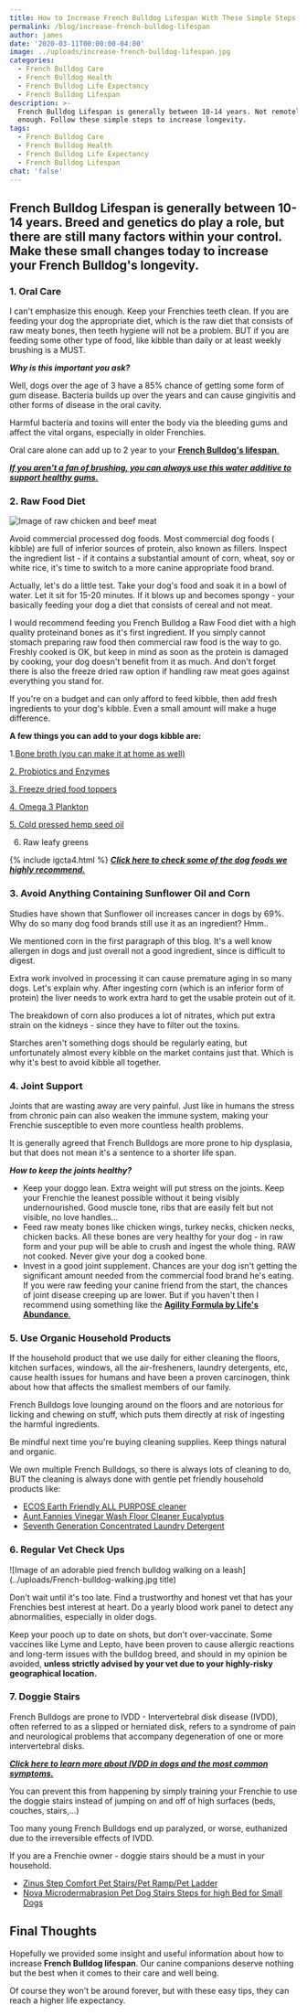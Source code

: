 ```yaml
---
title: How to Increase French Bulldog Lifespan With These Simple Steps
permalink: /blog/increase-french-bulldog-lifespan
author: james
date: '2020-03-11T00:00:00-04:00'
image: ../uploads/increase-french-bulldog-lifespan.jpg
categories:
  - French Bulldog Care
  - French Bulldog Health
  - French Bulldog Life Expectancy
  - French Bulldog Lifespan
description: >-
  French Bulldog Lifespan is generally between 10-14 years. Not remotely long
  enough. Follow these simple steps to increase longevity.
tags:
  - French Bulldog Care
  - French Bulldog Health
  - French Bulldog Life Expectancy
  - French Bulldog Lifespan
chat: 'false'
---
```

## French Bulldog Lifespan is generally between 10-14 years. Breed and genetics do play a role, but there are still many factors within your control. Make these small changes today to increase your French Bulldog's longevity.

### **1. Oral Care**

I can't emphasize this enough. Keep your Frenchies teeth clean. If you are feeding your dog the appropriate diet, which is the raw diet that consists of raw meaty bones, then teeth hygiene will not be a problem. BUT if you are feeding some other type of food, like kibble than daily or at least weekly brushing is a MUST.

**_Why is this important you ask?_**

Well,  dogs over the age of 3 have a 85% chance of getting some form of gum disease. Bacteria builds up over the years and can cause  gingivitis and other forms of disease in the oral cavity.

Harmful bacteria and toxins will enter the body via the bleeding gums and affect the vital organs, especially in older Frenchies.

Oral care alone can add up to 2 year to your [**French Bulldog's lifespan**.](https://ethicalfrenchie.com/blog/increase-french-bulldog-lifespan)

[**_If you aren't a fan of brushing, you can always use this water additive to support healthy gums._**](https://amzn.to/2DyWvhC)

### **2. Raw Food Diet**

![Image of raw chicken and beef meat](/uploads/Raw-turkey-meat.jpg)

Avoid commercial processed dog foods. Most  commercial dog foods ( kibble) are full of inferior sources of protein, also known as fillers. Inspect the ingredient list - if it contains a substantial amount of corn, wheat, soy or white rice, it's time to switch to a more canine appropriate food brand.

Actually, let's do a little test. Take your dog's food and soak it in a bowl of water. Let it sit for 15-20 minutes. If it blows up and becomes spongy - your basically feeding your dog a diet that consists of cereal and not meat.

I would recommend feeding you French Bulldog a Raw Food diet with a high quality proteinand bones as it's first ingredient. If you simply cannot stomach preparing raw food then commercial raw food is the way to go. Freshly cooked is OK, but keep in mind as soon as the protein is damaged by cooking, your dog doesn't benefit from it as much. And don't forget there is also the freeze dried raw option if handling raw meat goes against everything you stand for. 

If you're on a budget and can only afford to feed kibble, then add fresh ingredients to your dog's kibble. Even a small amount will make a huge difference.

**A few things you can add to your dogs kibble are:**

1.[Bone broth (you can make it at home as well)](https://amzn.to/3kdQ1FK)

[2. Probiotics and Enzymes ](https://amzn.to/2EJ0LLQ)

[3. Freeze dried food toppers](https://amzn.to/31nvoOA)

[4. Omega 3 Plankton ](https://amzn.to/2Xubvo2)

[5. Cold pressed hemp seed oil ](https://amzn.to/3gGRm5T)

6. Raw leafy greens

{% include igcta4.html %}
[**_Click here to check some of the dog foods we highly recommend._**](https://ethicalfrenchie.com/blog/french-bulldog-care-13-best-dog-food-brands/ "Best French Bulldog Foods")

### **3. Avoid Anything Containing Sunflower Oil and Corn**

Studies have shown that Sunflower oil increases cancer in dogs by 69%. Why do so many dog food brands still use it as an ingredient? Hmm..

We mentioned corn in the first paragraph of this blog. It's a well know allergen in dogs and just overall not a good ingredient, since is difficult to digest. 

Extra work involved in processing it can cause premature aging in so many dogs. Let's explain why. After ingesting corn (which is an inferior form of protein) the liver needs to work extra hard to get the usable protein out of it.

The breakdown of corn also produces a lot of nitrates, which put extra strain on the kidneys - since they have to filter out the toxins.

Starches aren't something dogs should be regularly eating, but unfortunately almost every kibble on the market contains just that. Which is why it's best to avoid kibble all together.

### **4. Joint Support**

Joints that are wasting away are very painful. Just like in humans the stress from chronic pain can also weaken the immune system, making your Frenchie susceptible to even more countless health problems.

It is generally agreed that French Bulldogs are more prone to hip dysplasia, but that does not mean it's a sentence to a shorter life span.

**_How to keep the joints healthy?_**

* Keep your doggo lean. Extra weight will put stress on the joints. Keep your Frenchie the leanest possible without it being visibly undernourished. Good muscle tone, ribs that are easily felt but not visible, no love handles...
* Feed raw meaty bones like chicken wings, turkey necks, chicken necks, chicken backs. All these bones are very healthy for your dog - in raw form and your pup will be able to crush and ingest the whole thing. RAW not cooked. Never give your dog a cooked bone. 
* Invest in a good joint supplement. Chances are your dog isn't getting the significant amount needed from the commercial food brand he's eating. If you were raw feeding your canine friend from the start, the chances of joint disease creeping up are lower. But if you haven't then I recommend using something like the [**Agility Formula by Life's Abundance**.](https://amzn.to/3i622uW)

### **5. Use Organic Household Products**

If the household product that we use daily for either cleaning the floors, kitchen surfaces, windows, all the air-fresheners, laundry detergents, etc, cause health issues for humans and have been a proven carcinogen, think about how that affects the smallest members of our family.

French Bulldogs love lounging around on the floors and are notorious for licking and chewing on stuff, which puts them directly at risk of ingesting the harmful ingredients.

Be mindful next time you're buying cleaning supplies. Keep things natural and organic.

We own multiple French Bulldogs, so there is always lots of cleaning to do, BUT the cleaning is always done with gentle pet friendly household products like:

* [ECOS Earth Friendly ALL PURPOSE cleaner](https://amzn.to/3kbOpvY)
* [Aunt Fannies Vinegar Wash Floor Cleaner Eucalyptus](https://amzn.to/2XJy88f)
* [Seventh Generation Concentrated Laundry Detergent](https://amzn.to/33qFoJD)

### **6. Regular Vet Check Ups**

![Image of an adorable pied french bulldog walking on a leash](../uploads/French-bulldog-walking.jpg title)

Don't wait until it's too late. Find a trustworthy and honest vet that has your Frenchies best interest at heart. Do a yearly blood work panel to detect any abnormalities, especially in older dogs.

Keep your pooch up to date on shots, but don't over-vaccinate. Some vaccines like Lyme and Lepto, have been proven to cause allergic reactions and long-term issues with the bulldog breed, and should in my opinion be avoided, **unless strictly advised by your vet due to your highly-risky geographical location.**

### **7. Doggie Stairs**

French Bulldogs are prone to IVDD - Intervertebral disk disease (IVDD), often referred to as a slipped or herniated disk, refers to a syndrome of pain and neurological problems that accompany degeneration of one or more intervertebral disks. 

[**_Click here to learn more about IVDD in dogs and the most common symptoms._**](https://thepetwiki.com/wiki/intervertibral_disc_disease/ "IVDD in dogs")

You can prevent this from happening by simply training your Frenchie to use the doggie stairs instead of jumping on and off of high surfaces (beds, couches, stairs,...)

Too many young French Bulldogs end up paralyzed, or worse, euthanized due to the irreversible effects of IVDD. 

If you are a Frenchie owner - doggie stairs should be a must in your household.

* [Zinus Step Comfort Pet Stairs/Pet Ramp/Pet Ladder](https://amzn.to/2XqunV2)
* [Nova Microdermabrasion Pet Dog Stairs Steps for high Bed for Small Dogs](https://amzn.to/2XsllGW)

## Final Thoughts

Hopefully we provided some insight and useful information about how to increase **French Bulldog lifespan**. Our canine companions deserve nothing but the best when it comes to their care and well being.

Of course they won't be around forever, but with these easy tips, they can reach a higher life expectancy.
